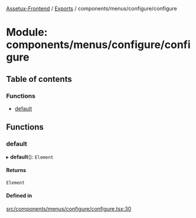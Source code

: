 [Assetux-Frontend](../README.md) / [Exports](../modules.md) / components/menus/configure/configure

# Module: components/menus/configure/configure

## Table of contents

### Functions

- [default](components_menus_configure_configure.md#default)

## Functions

### default

▸ **default**(): `Element`

#### Returns

`Element`

#### Defined in

[src/components/menus/configure/configure.tsx:30](https://github.com/ASSETUX/frontend/blob/9a68660/src/components/menus/configure/configure.tsx#L30)
